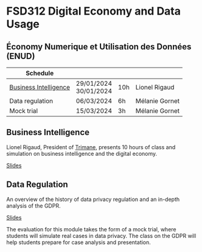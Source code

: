 # FSD312 Digital Economy and Data Usage

## Économy Numerique et Utilisation des Données (ENUD)

Schedule | | | |
--- | --- | --- | ---
[Business Intelligence](https://lms.isae.fr/mod/resource/view.php?id=62173) | 29/01/2024<br/>30/01/2024 | 10h | Lionel Rigaud
Data regulation | 06/03/2024 | 6h | Mélanie Gornet
Mock trial | 15/03/2024 | 3h | Mélanie Gornet

## Business Intelligence

Lionel Rigaud, President of [Trimane](https://www.trimane.fr/), presents 10
hours of class and simulation on business intelligence and the digital economy. 

[Slides](https://lms.isae.fr/mod/resource/view.php?id=62173)

## Data Regulation

An overview of the history of data privacy regulation and an in-depth analysis of the GDPR. 

[Slides](https://raw.githubusercontent.com/SupaeroDataScience/SupaeroDataScience.github.io/master/files/Donn%C3%A9es%20personnelles%20et%20Vie%20priv%C3%A9e.pdf)

The evaluation for this module takes the form of a mock trial, where students will simulate real cases in data privacy. The class on the GDPR will help students prepare for case analysis and presentation.